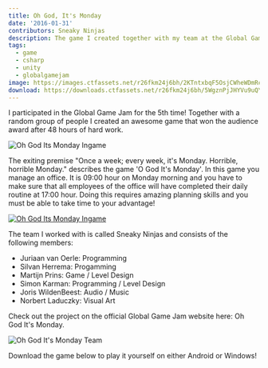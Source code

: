 ```yaml
---
title: Oh God, It's Monday
date: '2016-01-31'
contributors: Sneaky Ninjas
description: The game I created together with my team at the Global Game Jam 2016 in Amsterdam at the HvA location.
tags:
  - game
  - csharp
  - unity
  - globalgamejam
image: https://images.ctfassets.net/r26fkm24j6bh/2KTntxbqF5OsjCWheWDmRc/259da459b9a64b076d52ebf53a4cb477/splashscreen.png
download: https://downloads.ctfassets.net/r26fkm24j6bh/5WgznPjJHYVu9uQYNSQvGb/113fb22fb4442ae1ae5c528c5c665e4a/OhGodItsMonday_simonkarman.zip
---
```


I participated in the Global Game Jam for the 5th time! Together with a random group of people I created an awesome game that won the audience award after 48 hours of hard work.

![Oh God Its Monday Ingame](//images.ctfassets.net/r26fkm24j6bh/6aloKBvUnWVRjfj45QGF7O/bc835aaee818f952aad8f70bb38e81a0/ggj2016.jpg)

The exiting premise "Once a week; every week, it's Monday. Horrible, horrible Monday." describes the game 'O God It's Monday'. In this game you manage an office. It is 09:00 hour on Monday morning and you have to make sure that all employees of the office will have completed their daily routine at 17:00 hour. Doing this requires amazing planning skills and you must be able to take time to your advantage!

[![Oh God Its Monday Ingame](https://img.youtube.com/vi/c9IxEfF0Vgg/0.jpg)](https://www.youtube.com/watch?v=c9IxEfF0Vgg)

The team I worked with is called Sneaky Ninjas and consists of the following members:
- Juriaan van Oerle: Programming
- Silvan Herrema: Progamming
- Martijn Prins: Game / Level Design
- Simon Karman: Programming / Level Design
- Joris WildenBeest: Audio / Music
- Norbert Laduczky: Visual Art

Check out the project on the official Global Game Jam website here: Oh God It's Monday.

![Oh God It's Monday Team](//images.ctfassets.net/r26fkm24j6bh/7J80WdG0M2KJmmo6ERODod/5f5dfeb7a4e3a578853a13bc9cc5c322/team.jpg)

Download the game below to play it yourself on either Android or Windows!
